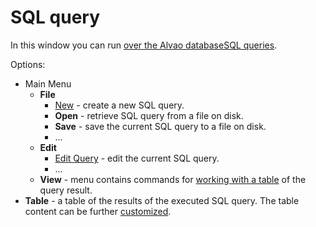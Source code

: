 # SQL query

In this window you can run [over the Alvao databaseSQL queries](../../../../alvao-asset-management/searching/database-sql).
   
Options:

- Main Menu
    - **File**
        - [New](query) - create a new SQL query.
        - **Open** - retrieve SQL query from a file on disk.
        - **Save** - save the current SQL query to a file on disk.
        - ...
    - **Edit**
        - [Edit Query](query) - edit the current SQL query.
        - ...
    - **View** - menu contains commands for [working with a table](../../../../alvao-asset-management/working-with-tables) of the query result.
- **Table** - a table of the results of the executed SQL query. The table content can be further [customized](../../../../alvao-asset-management/working-with-tables).
